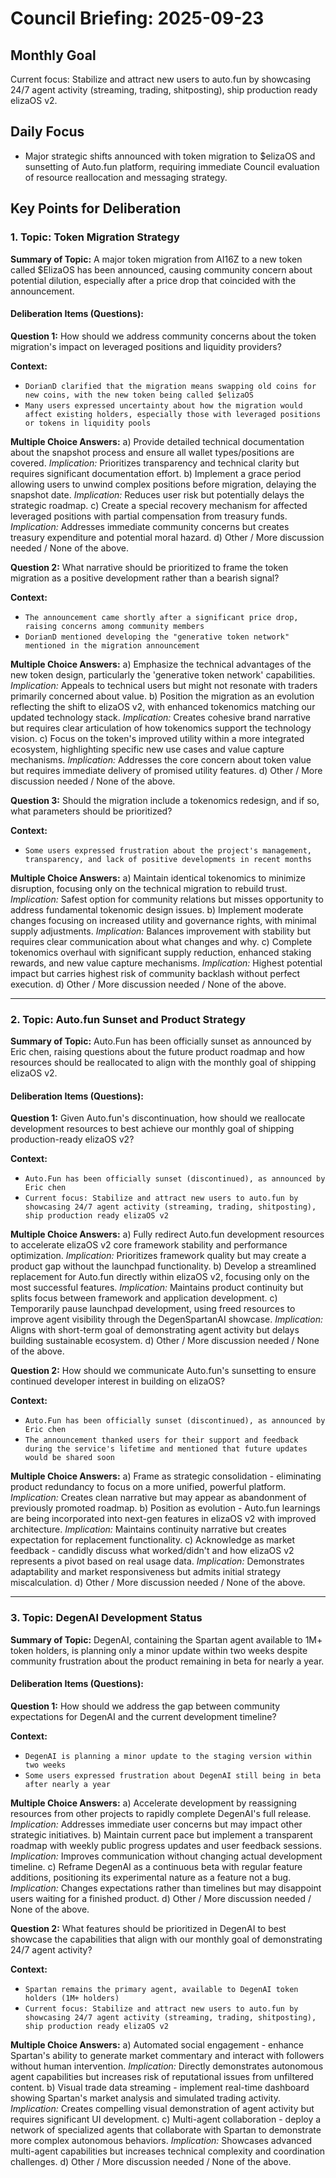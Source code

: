 # Council Briefing: 2025-09-23

## Monthly Goal

Current focus: Stabilize and attract new users to auto.fun by showcasing 24/7 agent activity (streaming, trading, shitposting), ship production ready elizaOS v2.

## Daily Focus

- Major strategic shifts announced with token migration to $elizaOS and sunsetting of Auto.fun platform, requiring immediate Council evaluation of resource reallocation and messaging strategy.

## Key Points for Deliberation

### 1. Topic: Token Migration Strategy

**Summary of Topic:** A major token migration from AI16Z to a new token called $ElizaOS has been announced, causing community concern about potential dilution, especially after a price drop that coincided with the announcement.

#### Deliberation Items (Questions):

**Question 1:** How should we address community concerns about the token migration's impact on leveraged positions and liquidity providers?

  **Context:**
  - `DorianD clarified that the migration means swapping old coins for new coins, with the new token being called $elizaOS`
  - `Many users expressed uncertainty about how the migration would affect existing holders, especially those with leveraged positions or tokens in liquidity pools`

  **Multiple Choice Answers:**
    a) Provide detailed technical documentation about the snapshot process and ensure all wallet types/positions are covered.
        *Implication:* Prioritizes transparency and technical clarity but requires significant documentation effort.
    b) Implement a grace period allowing users to unwind complex positions before migration, delaying the snapshot date.
        *Implication:* Reduces user risk but potentially delays the strategic roadmap.
    c) Create a special recovery mechanism for affected leveraged positions with partial compensation from treasury funds.
        *Implication:* Addresses immediate community concerns but creates treasury expenditure and potential moral hazard.
    d) Other / More discussion needed / None of the above.

**Question 2:** What narrative should be prioritized to frame the token migration as a positive development rather than a bearish signal?

  **Context:**
  - `The announcement came shortly after a significant price drop, raising concerns among community members`
  - `DorianD mentioned developing the "generative token network" mentioned in the migration announcement`

  **Multiple Choice Answers:**
    a) Emphasize the technical advantages of the new token design, particularly the 'generative token network' capabilities.
        *Implication:* Appeals to technical users but might not resonate with traders primarily concerned about value.
    b) Position the migration as an evolution reflecting the shift to elizaOS v2, with enhanced tokenomics matching our updated technology stack.
        *Implication:* Creates cohesive brand narrative but requires clear articulation of how tokenomics support the technology vision.
    c) Focus on the token's improved utility within a more integrated ecosystem, highlighting specific new use cases and value capture mechanisms.
        *Implication:* Addresses the core concern about token value but requires immediate delivery of promised utility features.
    d) Other / More discussion needed / None of the above.

**Question 3:** Should the migration include a tokenomics redesign, and if so, what parameters should be prioritized?

  **Context:**
  - `Some users expressed frustration about the project's management, transparency, and lack of positive developments in recent months`

  **Multiple Choice Answers:**
    a) Maintain identical tokenomics to minimize disruption, focusing only on the technical migration to rebuild trust.
        *Implication:* Safest option for community relations but misses opportunity to address fundamental tokenomic design issues.
    b) Implement moderate changes focusing on increased utility and governance rights, with minimal supply adjustments.
        *Implication:* Balances improvement with stability but requires clear communication about what changes and why.
    c) Complete tokenomics overhaul with significant supply reduction, enhanced staking rewards, and new value capture mechanisms.
        *Implication:* Highest potential impact but carries highest risk of community backlash without perfect execution.
    d) Other / More discussion needed / None of the above.

---


### 2. Topic: Auto.fun Sunset and Product Strategy

**Summary of Topic:** Auto.Fun has been officially sunset as announced by Eric chen, raising questions about the future product roadmap and how resources should be reallocated to align with the monthly goal of shipping elizaOS v2.

#### Deliberation Items (Questions):

**Question 1:** Given Auto.fun's discontinuation, how should we reallocate development resources to best achieve our monthly goal of shipping production-ready elizaOS v2?

  **Context:**
  - `Auto.Fun has been officially sunset (discontinued), as announced by Eric chen`
  - `Current focus: Stabilize and attract new users to auto.fun by showcasing 24/7 agent activity (streaming, trading, shitposting), ship production ready elizaOS v2`

  **Multiple Choice Answers:**
    a) Fully redirect Auto.fun development resources to accelerate elizaOS v2 core framework stability and performance optimization.
        *Implication:* Prioritizes framework quality but may create a product gap without the launchpad functionality.
    b) Develop a streamlined replacement for Auto.fun directly within elizaOS v2, focusing only on the most successful features.
        *Implication:* Maintains product continuity but splits focus between framework and application development.
    c) Temporarily pause launchpad development, using freed resources to improve agent visibility through the DegenSpartanAI showcase.
        *Implication:* Aligns with short-term goal of demonstrating agent activity but delays building sustainable ecosystem.
    d) Other / More discussion needed / None of the above.

**Question 2:** How should we communicate Auto.fun's sunsetting to ensure continued developer interest in building on elizaOS?

  **Context:**
  - `Auto.Fun has been officially sunset (discontinued), as announced by Eric chen`
  - `The announcement thanked users for their support and feedback during the service's lifetime and mentioned that future updates would be shared soon`

  **Multiple Choice Answers:**
    a) Frame as strategic consolidation - eliminating product redundancy to focus on a more unified, powerful platform.
        *Implication:* Creates clean narrative but may appear as abandonment of previously promoted roadmap.
    b) Position as evolution - Auto.fun learnings are being incorporated into next-gen features in elizaOS v2 with improved architecture.
        *Implication:* Maintains continuity narrative but creates expectation for replacement functionality.
    c) Acknowledge as market feedback - candidly discuss what worked/didn't and how elizaOS v2 represents a pivot based on real usage data.
        *Implication:* Demonstrates adaptability and market responsiveness but admits initial strategy miscalculation.
    d) Other / More discussion needed / None of the above.

---


### 3. Topic: DegenAI Development Status

**Summary of Topic:** DegenAI, containing the Spartan agent available to 1M+ token holders, is planning only a minor update within two weeks despite community frustration about the product remaining in beta for nearly a year.

#### Deliberation Items (Questions):

**Question 1:** How should we address the gap between community expectations for DegenAI and the current development timeline?

  **Context:**
  - `DegenAI is planning a minor update to the staging version within two weeks`
  - `Some users expressed frustration about DegenAI still being in beta after nearly a year`

  **Multiple Choice Answers:**
    a) Accelerate development by reassigning resources from other projects to rapidly complete DegenAI's full release.
        *Implication:* Addresses immediate user concerns but may impact other strategic initiatives.
    b) Maintain current pace but implement a transparent roadmap with weekly public progress updates and user feedback sessions.
        *Implication:* Improves communication without changing actual development timeline.
    c) Reframe DegenAI as a continuous beta with regular feature additions, positioning its experimental nature as a feature not a bug.
        *Implication:* Changes expectations rather than timelines but may disappoint users waiting for a finished product.
    d) Other / More discussion needed / None of the above.

**Question 2:** What features should be prioritized in DegenAI to best showcase the capabilities that align with our monthly goal of demonstrating 24/7 agent activity?

  **Context:**
  - `Spartan remains the primary agent, available to DegenAI token holders (1M+ holders)`
  - `Current focus: Stabilize and attract new users to auto.fun by showcasing 24/7 agent activity (streaming, trading, shitposting), ship production ready elizaOS v2`

  **Multiple Choice Answers:**
    a) Automated social engagement - enhance Spartan's ability to generate market commentary and interact with followers without human intervention.
        *Implication:* Directly demonstrates autonomous agent capabilities but increases risk of reputational issues from unfiltered content.
    b) Visual trade data streaming - implement real-time dashboard showing Spartan's market analysis and simulated trading activity.
        *Implication:* Creates compelling visual demonstration of agent activity but requires significant UI development.
    c) Multi-agent collaboration - deploy a network of specialized agents that collaborate with Spartan to demonstrate more complex autonomous behaviors.
        *Implication:* Showcases advanced multi-agent capabilities but increases technical complexity and coordination challenges.
    d) Other / More discussion needed / None of the above.